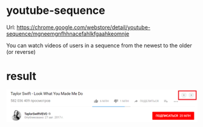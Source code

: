 # youtube-sequence

Url: https://chrome.google.com/webstore/detail/youtube-sequence/mgneemgnfhhnacefahlkfgaahkeomnje

You can watch videos of users in a sequence from the newest to the older (or reverse)

# result

![screen 1](screen1.png)
